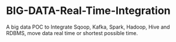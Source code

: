 # BIG-DATA-Real-Time-Integration
A big data POC to Integrate Sqoop, Kafka, Spark, Hadoop, Hive and RDBMS, move data real time or shortest possible time. 
